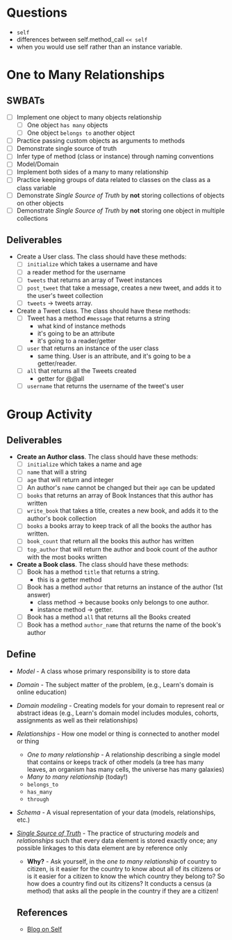 # Questions
-  `self`
-  differences between self.method_call `<< self`
- when you would use self rather than an instance     variable.

# One to Many Relationships
## SWBATs
* [ ] Implement one object to many objects relationship
  * [ ] One object `has many` objects
  * [ ] One object `belongs to` another object
* [ ] Practice passing custom objects as arguments to methods
* [ ] Demonstrate single source of truth
* [ ] Infer type of method (class or instance) through naming conventions
* [ ] Model/Domain
* [ ] Implement both sides of a many to many relationship
* [ ] Practice keeping groups of data related to classes on the class as a class variable
* [ ] Demonstrate _Single Source of Truth_ by **not** storing collections of objects on other objects
* [ ] Demonstrate _Single Source of Truth_ by **not** storing one object in multiple collections

## Deliverables
* Create a User class. The class should have these methods:
  * [ ] `initialize` which takes a username and have
  * [ ]  a reader method for the username
  * [ ] `tweets` that returns an array of Tweet instances
  * [ ] `post_tweet` that take a message, creates a new tweet, and adds it to the user's tweet collection
  * [ ] `tweets` -> tweets array.

* Create a Tweet class. The class should have these methods:
  * [ ] Tweet has a method `#message` that returns a string
    - what kind of instance methods
    - it's going to be an attribute 
    - it's going to a reader/getter
  * [ ] `user` that returns an instance of the user class
    - same thing. User is an attribute, and it's going to be a getter/reader.
  * [ ] `all` that returns all the Tweets created
    - getter for @@all
  * [ ] `username` that returns the username of the tweet's user

# Group Activity
## Deliverables
* **Create an Author class**. The class should have these methods:
  * [ ] `initialize` which takes a name and age
  * [ ] `name` that will a string
  * [ ] `age` that will return and integer
  * [ ] An author's `name` cannot be changed but their `age` can be updated
  * [ ] `books` that returns an array of Book Instances that this author has written
  * [ ] `write_book` that takes a title, creates a new book, and adds it to the author's book collection
  * [ ] `books` a books array to keep track of all the books the author has written.
  * [ ] `book_count` that return all the books this author has written
  * [ ] `top_author` that will return the author and book count of the author with the most books written
* **Create a Book class**. The class should have these methods:
  * [ ] Book has a method `title` that returns a string.
    - this is a getter method
  * [ ] Book has a method `author` that returns an instance of the author
    (1st answer)
    - class method -> because books only belongs to one author.
    - instance method -> getter.
  * [ ] Book has a method `all` that returns all the Books created
  * [ ] Book has a method `author_name` that returns the name of the book's author

## Define
* _Model_ - A class whose primary responsibility is to store data
* _Domain_ - The subject matter of the problem, (e.g., Learn's domain is online education)
* _Domain modeling_ - Creating models for your domain to represent real or abstract ideas (e.g., Learn's domain model includes modules, cohorts, assignments as well as their relationships)
* _Relationships_ - How one model or thing is connected to another model or thing
  * _One to many relationship_ - A relationship describing a single model that contains or keeps track of other models (a tree has many leaves, an organism has many cells, the universe has many galaxies)
  * _Many to many relationship_ (today!)
  * `belongs_to`
  * `has_many`
  * `through`
* _Schema_ - A visual representation of your data (models, relationships, etc.)
* [_Single Source of Truth_](https://en.wikipedia.org/wiki/Single_source_of_truth) - The practice of structuring _models_ and _relationships_ such that every data element is stored exactly once; any possible linkages to this data element are by reference only
  * **Why?** - Ask yourself, in the _one to many relationship_ of country to citizen, is it easier for the country to know about all of its citizens or is it easier for a citizen to know the which country they belong to? So how does a country find out its citizens? It conducts a census (a method) that asks all the people in the country if they are a citizen!


  ## References
  - [Blog on Self](https://dev.to/danvyle/understanding-self-via-football-analogy-2f0e)
